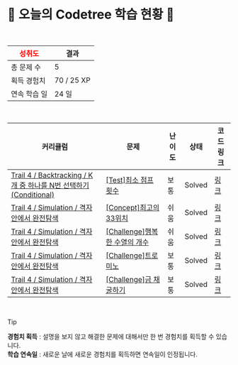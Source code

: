 # 🌲 오늘의 Codetree 학습 현황 🌲

<br />

| <span style="color:red;display:block;text-align:center;"> **성취도**</span> | 결과 |
|---|---|
| 총 문제 수 | 5 |
| 획득 경험치 | 70 / 25 XP |
| 연속 학습 일 | 24 일 |

<br />

|커리큘럼|문제|난이도|상태|코드 링크|
|---|---|---|---|---|
|[Trail 4 / Backtracking / K개 중 하나를 N번 선택하기(Conditional)](https://www.codetree.ai/trail-info/intermediate-low/)|[[Test]최소 점프 횟수](https://www.codetree.ai/trails/complete/curated-cards/test-min-num-of-jumps/)|보통|Solved|[링크](https://github.com/Albert-learner/codetree-TILs/blob/main/250901/%EC%B5%9C%EC%86%8C%20%EC%A0%90%ED%94%84%20%ED%9A%9F%EC%88%98/min-num-of-jumps.py)|
|[Trail 4 / Simulation / 격자 안에서 완전탐색](https://www.codetree.ai/trail-info/intermediate-low/)|[[Concept]최고의 33위치](https://www.codetree.ai/trails/complete/curated-cards/intro-best-place-of-33/)|쉬움|Solved|[링크](https://github.com/Albert-learner/codetree-TILs/blob/main/250901/%EC%B5%9C%EA%B3%A0%EC%9D%98%2033%EC%9C%84%EC%B9%98/best-place-of-33.py)|
|[Trail 4 / Simulation / 격자 안에서 완전탐색](https://www.codetree.ai/trail-info/intermediate-low/)|[[Challenge]행복한 수열의 개수](https://www.codetree.ai/trails/complete/curated-cards/challenge-number-of-happy-sequence/)|쉬움|Solved|[링크](https://github.com/Albert-learner/codetree-TILs/blob/main/250901/%ED%96%89%EB%B3%B5%ED%95%9C%20%EC%88%98%EC%97%B4%EC%9D%98%20%EA%B0%9C%EC%88%98/number-of-happy-sequence.py)|
|[Trail 4 / Simulation / 격자 안에서 완전탐색](https://www.codetree.ai/trail-info/intermediate-low/)|[[Challenge]트로미노](https://www.codetree.ai/trails/complete/curated-cards/challenge-tromino/)|보통|Solved|[링크](https://github.com/Albert-learner/codetree-TILs/blob/main/250901/%ED%8A%B8%EB%A1%9C%EB%AF%B8%EB%85%B8/tromino.py)|
|[Trail 4 / Simulation / 격자 안에서 완전탐색](https://www.codetree.ai/trail-info/intermediate-low/)|[[Challenge]금 채굴하기](https://www.codetree.ai/trails/complete/curated-cards/challenge-gold-mining/)|보통|Solved|[링크](https://github.com/Albert-learner/codetree-TILs/blob/main/250901/%EA%B8%88%20%EC%B1%84%EA%B5%B4%ED%95%98%EA%B8%B0/gold-mining.py)|


<br />

> [!TIP]
> **경험치 획득** : 설명을 보지 않고 해결한 문제에 대해서만 한 번 경험치를 획득할 수 있습니다.  
> **학습 연속일** : 새로운 날에 새로운 경험치를 획득하면 연속일이 인정됩니다.

